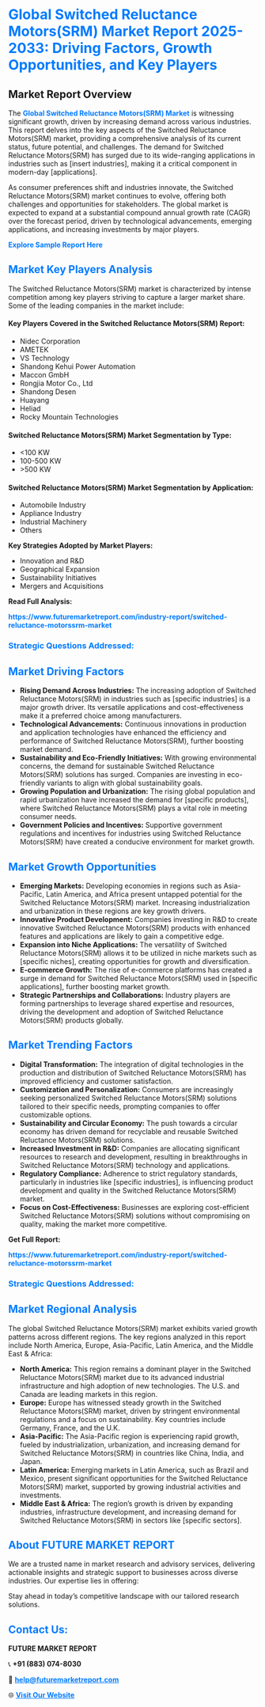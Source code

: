 <h1 style="color: #007BFF;">Global Switched Reluctance Motors(SRM) Market Report 2025-2033: Driving Factors, Growth Opportunities, and Key Players</h1>

<section id="overview">
<h2>Market Report Overview</h2>
<p>The <a href="https://www.futuremarketreport.com/industry-report/switched-reluctance-motorssrm-market" style="color: #007BFF; text-decoration: none;"><strong>Global Switched Reluctance Motors(SRM) Market</strong></a> is witnessing significant growth, driven by increasing demand across various industries. This report delves into the key aspects of the Switched Reluctance Motors(SRM) market, providing a comprehensive analysis of its current status, future potential, and challenges. The demand for Switched Reluctance Motors(SRM) has surged due to its wide-ranging applications in industries such as [insert industries], making it a critical component in modern-day [applications].</p>
<p>As consumer preferences shift and industries innovate, the Switched Reluctance Motors(SRM) market continues to evolve, offering both challenges and opportunities for stakeholders. The global market is expected to expand at a substantial compound annual growth rate (CAGR) over the forecast period, driven by technological advancements, emerging applications, and increasing investments by major players.</p>
</section>

<section id="overview">
<p><a href="https://www.futuremarketreport.com/request-sample/reportId=89804" style="color: #007BFF; text-decoration: none;"><strong>Explore Sample Report Here</strong></a></p>
</section>

<section id="key-players">
<h2 style="color: #007BFF;">Market Key Players Analysis</h2>
<p>The Switched Reluctance Motors(SRM) market is characterized by intense competition among key players striving to capture a larger market share. Some of the leading companies in the market include:</p>
<h4>Key Players Covered in the Switched Reluctance Motors(SRM) Report:</h4>
<ul><li>Nidec Corporation</li><li>AMETEK</li><li>VS Technology</li><li>Shandong Kehui Power Automation</li><li>Maccon GmbH</li><li>Rongjia Motor Co., Ltd</li><li>Shandong Desen</li><li>Huayang</li><li>Heliad</li><li>Rocky Mountain Technologies</li></ul>
<h4>Switched Reluctance Motors(SRM) Market Segmentation by Type:</h4>
<ul><li>&lt;100 KW</li><li>100-500 KW</li><li>&gt;500 KW</li></ul>

<h4>Switched Reluctance Motors(SRM) Market Segmentation by Application:</h4>
<ul><li>Automobile Industry</li><li>Appliance Industry</li><li>Industrial Machinery</li><li>Others</li></ul>
<p><strong>Key Strategies Adopted by Market Players:</strong></p>
<ul>
<li>Innovation and R&D</li>
<li>Geographical Expansion</li>
<li>Sustainability Initiatives</li>
<li>Mergers and Acquisitions</li>
</ul>
</section>

<section>
<p><strong>Read Full Analysis: </strong></p><a href="https://www.futuremarketreport.com/industry-report/switched-reluctance-motorssrm-market" style="color: #007BFF; text-decoration: none;"><strong>https://www.futuremarketreport.com/industry-report/switched-reluctance-motorssrm-market</strong></a>
<h3 style="color: #007BFF;">Strategic Questions Addressed:</h3>
</section>

<section id="driving-factors">
<h2 style="color: #007BFF;">Market Driving Factors</h2>
<ul>
<li><strong>Rising Demand Across Industries:</strong> The increasing adoption of Switched Reluctance Motors(SRM) in industries such as [specific industries] is a major growth driver. Its versatile applications and cost-effectiveness make it a preferred choice among manufacturers.</li>
<li><strong>Technological Advancements:</strong> Continuous innovations in production and application technologies have enhanced the efficiency and performance of Switched Reluctance Motors(SRM), further boosting market demand.</li>
<li><strong>Sustainability and Eco-Friendly Initiatives:</strong> With growing environmental concerns, the demand for sustainable Switched Reluctance Motors(SRM) solutions has surged. Companies are investing in eco-friendly variants to align with global sustainability goals.</li>
<li><strong>Growing Population and Urbanization:</strong> The rising global population and rapid urbanization have increased the demand for [specific products], where Switched Reluctance Motors(SRM) plays a vital role in meeting consumer needs.</li>
<li><strong>Government Policies and Incentives:</strong> Supportive government regulations and incentives for industries using Switched Reluctance Motors(SRM) have created a conducive environment for market growth.</li>
</ul>
</section>

<section id="growth-opportunities">
<h2 style="color: #007BFF;">Market Growth Opportunities</h2>
<ul>
<li><strong>Emerging Markets:</strong> Developing economies in regions such as Asia-Pacific, Latin America, and Africa present untapped potential for the Switched Reluctance Motors(SRM) market. Increasing industrialization and urbanization in these regions are key growth drivers.</li>
<li><strong>Innovative Product Development:</strong> Companies investing in R&D to create innovative Switched Reluctance Motors(SRM) products with enhanced features and applications are likely to gain a competitive edge.</li>
<li><strong>Expansion into Niche Applications:</strong> The versatility of Switched Reluctance Motors(SRM) allows it to be utilized in niche markets such as [specific niches], creating opportunities for growth and diversification.</li>
<li><strong>E-commerce Growth:</strong> The rise of e-commerce platforms has created a surge in demand for Switched Reluctance Motors(SRM) used in [specific applications], further boosting market growth.</li>
<li><strong>Strategic Partnerships and Collaborations:</strong> Industry players are forming partnerships to leverage shared expertise and resources, driving the development and adoption of Switched Reluctance Motors(SRM) products globally.</li>
</ul>
</section>

<section id="trending-factors">
<h2 style="color: #007BFF;">Market Trending Factors</h2>
<ul>
<li><strong>Digital Transformation:</strong> The integration of digital technologies in the production and distribution of Switched Reluctance Motors(SRM) has improved efficiency and customer satisfaction.</li>
<li><strong>Customization and Personalization:</strong> Consumers are increasingly seeking personalized Switched Reluctance Motors(SRM) solutions tailored to their specific needs, prompting companies to offer customizable options.</li>
<li><strong>Sustainability and Circular Economy:</strong> The push towards a circular economy has driven demand for recyclable and reusable Switched Reluctance Motors(SRM) solutions.</li>
<li><strong>Increased Investment in R&D:</strong> Companies are allocating significant resources to research and development, resulting in breakthroughs in Switched Reluctance Motors(SRM) technology and applications.</li>
<li><strong>Regulatory Compliance:</strong> Adherence to strict regulatory standards, particularly in industries like [specific industries], is influencing product development and quality in the Switched Reluctance Motors(SRM) market.</li>
<li><strong>Focus on Cost-Effectiveness:</strong> Businesses are exploring cost-efficient Switched Reluctance Motors(SRM) solutions without compromising on quality, making the market more competitive.</li>
</ul>
</section>

<section>
<p><strong>Get Full Report: </strong></p><a href="https://www.futuremarketreport.com/industry-report/switched-reluctance-motorssrm-market" style="color: #007BFF; text-decoration: none;"><strong>https://www.futuremarketreport.com/industry-report/switched-reluctance-motorssrm-market</strong></a>
<h3 style="color: #007BFF;">Strategic Questions Addressed:</h3>
</section>


<section id="regional-analysis">
<h2 style="color: #007BFF;">Market Regional Analysis</h2>
<p>The global Switched Reluctance Motors(SRM) market exhibits varied growth patterns across different regions. The key regions analyzed in this report include North America, Europe, Asia-Pacific, Latin America, and the Middle East & Africa:</p>
<ul>
<li><strong>North America:</strong> This region remains a dominant player in the Switched Reluctance Motors(SRM) market due to its advanced industrial infrastructure and high adoption of new technologies. The U.S. and Canada are leading markets in this region.</li>
<li><strong>Europe:</strong> Europe has witnessed steady growth in the Switched Reluctance Motors(SRM) market, driven by stringent environmental regulations and a focus on sustainability. Key countries include Germany, France, and the U.K.</li>
<li><strong>Asia-Pacific:</strong> The Asia-Pacific region is experiencing rapid growth, fueled by industrialization, urbanization, and increasing demand for Switched Reluctance Motors(SRM) in countries like China, India, and Japan.</li>
<li><strong>Latin America:</strong> Emerging markets in Latin America, such as Brazil and Mexico, present significant opportunities for the Switched Reluctance Motors(SRM) market, supported by growing industrial activities and investments.</li>
<li><strong>Middle East & Africa:</strong> The region’s growth is driven by expanding industries, infrastructure development, and increasing demand for Switched Reluctance Motors(SRM) in sectors like [specific sectors].</li>
</ul>
</section>

<footer>
<h2 style="color: #007BFF;">About FUTURE MARKET REPORT</h2>
<p>We are a trusted name in market research and advisory services, delivering actionable insights and strategic support to businesses across diverse industries. Our expertise lies in offering:</p>

<p>Stay ahead in today’s competitive landscape with our tailored research solutions.</p>

<h2 style="color: #007BFF;">Contact Us:</h2>
<p><strong>FUTURE MARKET REPORT</strong></p>
<p>📞 <strong>+91 (883) 074-8030</strong></p>
<p>📧 <strong><a href="mailto:help@futuremarketreport.com" style="color: #007BFF;">help@futuremarketreport.com</a></strong></p>
<p>🌐 <strong><a href="https://www.futuremarketreport.com/" style="color: #007BFF;">Visit Our Website</a></strong></p>
</footer>
